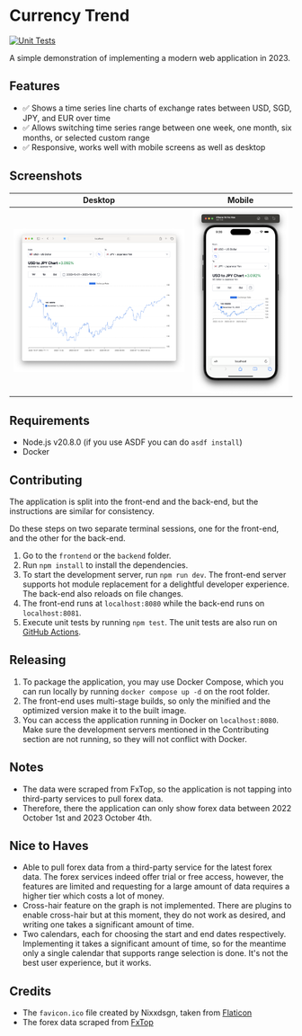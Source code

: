 # Currency Trend

[![Unit Tests](https://github.com/vjcagay/currency-trend/actions/workflows/run-unit-tests.yml/badge.svg)](https://github.com/vjcagay/currency-trend/actions/workflows/run-unit-tests.yml)

A simple demonstration of implementing a modern web application in 2023.

## Features

- ✅ Shows a time series line charts of exchange rates between USD, SGD, JPY, and EUR over time
- ✅ Allows switching time series range between one week, one month, six months, or selected custom range
- ✅ Responsive, works well with mobile screens as well as desktop

## Screenshots

| Desktop                                       | Mobile                                      |
|-----------------------------------------------|---------------------------------------------|
| ![desktop](/screenshots/desktop.png?raw=true) | ![mobile](/screenshots/mobile.png?raw=true) |


## Requirements

- Node.js v20.8.0 (if you use ASDF you can do `asdf install`)
- Docker

## Contributing

The application is split into the front-end and the back-end, but the instructions are similar for consistency.

Do these steps on two separate terminal sessions, one for the front-end, and the other for the back-end.
1. Go to the `frontend` or the `backend` folder.
2. Run `npm install` to install the dependencies.
3. To start the development server, run `npm run dev`. The front-end server supports hot module replacement for a
delightful developer experience. The back-end also reloads on file changes.
4. The front-end runs at `localhost:8080` while the back-end runs on `localhost:8081`.
5. Execute unit tests by running `npm test`. The unit tests are also run on
[GitHub Actions](https://github.com/vjcagay/currency-trend/actions/workflows/run-unit-tests.yml).

## Releasing

1. To package the application, you may use Docker Compose, which you can run locally by running `docker compose up -d`
on the root folder.
2. The front-end uses multi-stage builds, so only the minified and the optimized version make it to the built image.
3. You can access the application running in Docker on `localhost:8080`. Make sure the development servers mentioned in
the Contributing section are not running, so they will not conflict with Docker.

## Notes
- The data were scraped from FxTop, so the application is not tapping into third-party services to pull forex data.
- Therefore, there the application can only show forex data between 2022 October 1st and 2023 October 4th.

## Nice to Haves

- Able to pull forex data from a third-party service for the latest forex data. The forex services indeed offer trial or
free access, however, the features are limited and requesting for a large amount of data requires a higher tier which
costs a lot of money.
- Cross-hair feature on the graph is not implemented. There are plugins to enable cross-hair but at this moment, they
do not work as desired, and writing one takes a significant amount of time.
- Two calendars, each for choosing the start and end dates respectively. Implementing it takes a significant amount of
time, so for the meantime only a single calendar that supports range selection is done. It's not the best user
experience, but it works.

## Credits
- The `favicon.ico` file created by Nixxdsgn, taken from [Flaticon](https://www.flaticon.com/free-icon/exchange_5880981)
- The forex data scraped from [FxTop](https://fxtop.com)
